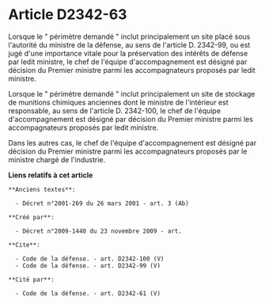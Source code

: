 # Article D2342-63

Lorsque le " périmètre demandé " inclut principalement un site placé sous l'autorité du ministre de la défense, au sens de
l'article D. 2342-99, ou est jugé d'une importance vitale pour la préservation des intérêts de défense par ledit ministre, le
chef de l'équipe d'accompagnement est désigné par décision du Premier ministre parmi les accompagnateurs proposés par ledit
ministre. 

Lorsque le " périmètre demandé " inclut principalement un site de stockage de munitions chimiques anciennes dont le ministre
de l'intérieur est responsable, au sens de l'article D. 2342-100, le chef de l'équipe d'accompagnement est désigné par
décision du Premier ministre parmi les accompagnateurs proposés par ledit ministre. 

Dans les autres cas, le chef de l'équipe d'accompagnement est désigné par décision du Premier ministre parmi les
accompagnateurs proposés par le ministre chargé de l'industrie.

**Liens relatifs à cet article**

	**Anciens textes**:

	  - Décret n°2001-269 du 26 mars 2001 - art. 3 (Ab)

	**Créé par**:

	  - Décret n°2009-1440 du 23 novembre 2009 - art.

	**Cite**:

	  - Code de la défense. - art. D2342-100 (V)
	  - Code de la défense. - art. D2342-99 (V)

	**Cité par**:

	  - Code de la défense. - art. D2342-61 (V)
